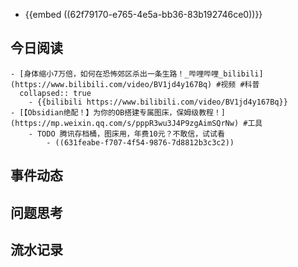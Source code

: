 - {{embed ((62f79170-e765-4e5a-bb36-83b192746ce0))}}
## 今日阅读
	- [身体缩小7万倍，如何在恐怖郊区杀出一条生路！_哔哩哔哩_bilibili](https://www.bilibili.com/video/BV1jd4y167Bq) #视频 #科普
	  collapsed:: true
		- {{bilibili https://www.bilibili.com/video/BV1jd4y167Bq}}
	- [【Obsidian绝配！】为你的OB搭建专属图床，保姆级教程！](https://mp.weixin.qq.com/s/pppR3wu3J4P9zgAimSQrNw) #工具
		- TODO 腾讯存档桶，图床用，年费10元？不敢信，试试看
			- ((631feabe-f707-4f54-9876-7d8812b3c3c2))
## 事件动态
## 问题思考
## 流水记录